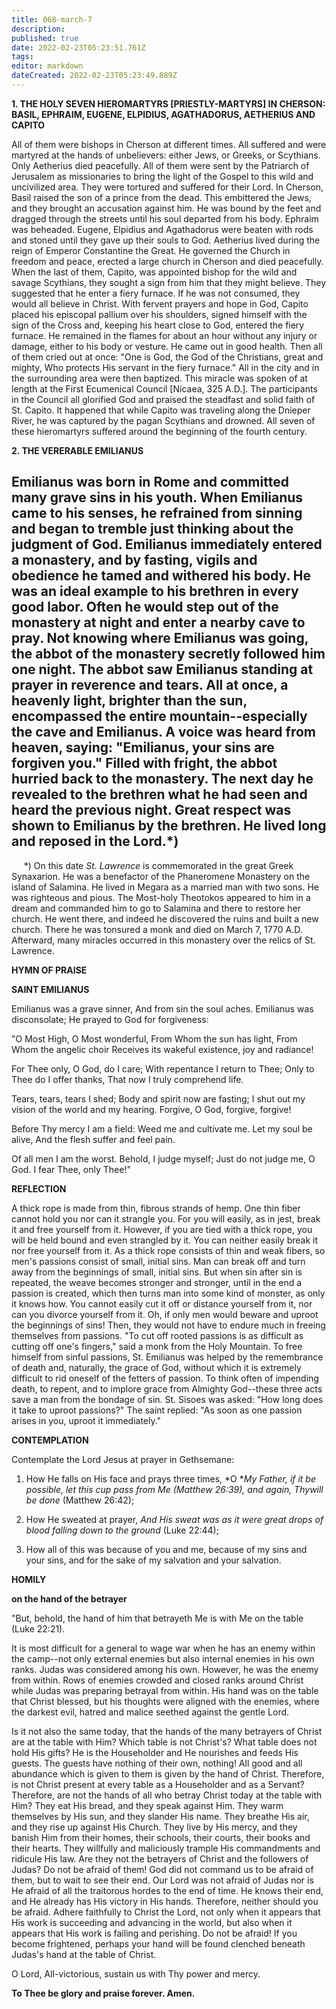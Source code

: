 ```yaml
---
title: 068-march-7
description: 
published: true
date: 2022-02-23T05:23:51.761Z
tags: 
editor: markdown
dateCreated: 2022-02-23T05:23:49.889Z
---
```



**1. THE HOLY SEVEN HIEROMARTYRS [PRIESTLY-MARTYRS] IN CHERSON: BASIL, EPHRAIM, EUGENE, ELPIDIUS, AGATHADORUS, AETHERIUS AND CAPITO**

All of them were bishops in Cherson at different times. All suffered and were martyred at the hands of unbelievers: either Jews, or Greeks, or Scythians. Only Aetherius died peacefully. All of them were sent by the Patriarch of Jerusalem as missionaries to bring the light of the Gospel to this wild and uncivilized area. They were tortured and suffered for their Lord. In Cherson, Basil raised the son of a prince from the dead. This embittered the Jews, and they brought an accusation against him. He was bound by the feet and dragged through the streets until his soul departed from his body. Ephraim was beheaded. Eugene, Elpidius and Agathadorus were beaten with rods and stoned until they gave up their souls to God. Aetherius lived during the reign of Emperor Constantine the Great. He governed the Church in freedom and peace, erected a large church in Cherson and died peacefully. When the last of them, Capito, was appointed bishop for the wild and savage Scythians, they sought a sign from him that they might believe. They suggested that he enter a fiery furnace. If he was not consumed, they would all believe in Christ. With fervent prayers and hope in God, Capito placed his episcopal pallium over his shoulders, signed himself with the sign of the Cross and, keeping his heart close to God, entered the fiery furnace. He remained in the flames for about an hour without any injury or damage, either to his body or vesture. He came out in good health. Then all of them cried out at once: "One is God, the God of the Christians, great and mighty, Who protects His servant in the fiery furnace." All in the city and in the surrounding area were then baptized. This miracle was spoken of at length at the First Ecumenical Council [Nicaea, 325 A.D.]. The participants in the Council all glorified God and praised the steadfast and solid faith of St. Capito. It happened that while Capito was traveling along the Dnieper River, he was captured by the pagan Scythians and drowned. All seven of these hieromartyrs suffered around the beginning of the fourth century.

**2. THE VERERABLE EMILIANUS**

Emilianus was born in Rome and committed many grave sins in his youth. When Emilianus came to his senses, he refrained from sinning and began to tremble just thinking about the judgment of God. Emilianus immediately entered a monastery, and by fasting, vigils and obedience he tamed and withered his body. He was an ideal example to his brethren in every good labor. Often he would step out of the monastery at night and enter a nearby cave to pray. Not knowing where Emilianus was going, the abbot of the monastery secretly followed him one night. The abbot saw Emilianus standing at prayer in reverence and tears. All at once, a heavenly light, brighter than the sun, encompassed the entire mountain--especially the cave and Emilianus. A voice was heard from heaven, saying: "Emilianus, your sins are forgiven you." Filled with fright, the abbot hurried back to the monastery. The next day he revealed to the brethren what he had seen and heard the previous night. Great respect was shown to Emilianus by the brethren. He lived long and reposed in the Lord.*)
--------------------

     *) On this date *St. Lawrence* is commemorated in the great Greek Synaxarion. He was a benefactor of the Phaneromene Monastery on the island of Salamina. He lived in Megara as a married man with two sons. He was righteous and pious. The Most-holy Theotokos appeared to him in a dream and commanded him to go to Salamina and there to restore her church. He went there, and indeed he discovered the ruins and built a new church. There he was tonsured a monk and died on March 7, 1770 A.D. Afterward, many miracles occurred in this monastery over the relics of St. Lawrence.



**HYMN OF PRAISE**

**SAINT EMILIANUS**

Emilianus was a grave sinner,
And from sin the soul aches.
Emilianus was disconsolate;
He prayed to God for forgiveness:

"O Most High, O Most wonderful,
From Whom the sun has light,
From Whom the angelic choir
Receives its wakeful existence, joy and radiance!

For Thee only, O God, do I care;
With repentance I return to Thee;
Only to Thee do I offer thanks,
That now I truly comprehend life.

Tears, tears, tears I shed;
Body and spirit now are fasting;
I shut out my vision of the world and my hearing.
Forgive, O God, forgive, forgive!

Before Thy mercy I am a field:
Weed me and cultivate me.
Let my soul be alive,
And the flesh suffer and feel pain.

Of all men I am the worst.
Behold, I judge myself;
Just do not judge me, O God.
I fear Thee, only Thee!"


**REFLECTION**

A thick rope is made from thin, fibrous strands of hemp. One thin fiber cannot hold you nor can it strangle you. For you will easily, as in jest, break it and free yourself from it. However, if you are tied with a thick rope, you will be held bound and even strangled by it. You can neither easily break it nor free yourself from it. As a thick rope consists of thin and weak fibers, so men's passions consist of small, initial sins. Man can break off and turn away from the beginnings of small, initial sins. But when sin after sin is repeated, the weave becomes stronger and stronger, until in the end a passion is created, which then turns man into some kind of monster, as only it knows how. You cannot easily cut it off or distance yourself from it, nor can you divorce yourself from it. Oh, if only men would beware and uproot the beginnings of sins! Then, they would not have to endure much in freeing themselves from passions. "To cut off rooted passions is as difficult as cutting off one's fingers," said a monk from the Holy Mountain. To free himself from sinful passions, St. Emilianus was helped by the remembrance of death and, naturally, the grace of God, without which it is extremely difficult to rid oneself of the fetters of passion. To think often of impending death, to repent, and to implore grace from Almighty God--these three acts save a man from the bondage of sin. St. Sisoes was asked: "How long does it take to uproot passions?" The saint replied: "As soon as one passion arises in you, uproot it immediately."

**CONTEMPLATION**

Contemplate the Lord Jesus at prayer in Gethsemane:

1.  How He falls on His face and prays three times, *O **My Father, if it be possible, let this cup pass from Me *(Matthew 26:39), and again, Thy*will be done* (Matthew 26:42);

1.  How He sweated at prayer, *And His sweat was as it were great drops of blood falling down to the ground* (Luke 22:44);

1.  How all of this was because of you and me, because of my sins and your sins, and for the sake of my salvation and your salvation.



**HOMILY**

**on the hand of the betrayer**

"But, behold, the hand of him that betrayeth Me is with Me on the table (Luke 22:21).

It is most difficult for a general to wage war when he has an enemy within the camp--not only external enemies but also internal enemies in his own ranks. Judas was considered among his own. However, he was the enemy from within. Rows of enemies crowded and closed ranks around Christ while Judas was preparing betrayal from within. His hand was on the table that Christ blessed, but his thoughts were aligned with the enemies, where the darkest evil, hatred and malice seethed against the gentle Lord.

Is it not also the same today, that the hands of the many betrayers of Christ are at the table with Him? Which table is not Christ's? What table does not hold His gifts? He is the Householder and He nourishes and feeds His guests. The guests have nothing of their own, nothing! All good and all abundance which is given to them is given by the hand of Christ. Therefore, is not Christ present at every table as a Householder and as a Servant? Therefore, are not the hands of all who betray Christ today at the table with Him? They eat His bread, and they speak against Him. They warm themselves by His sun, and they slander His name. They breathe His air, and they rise up against His Church. They live by His mercy, and they banish Him from their homes, their schools, their courts, their books and their hearts. They willfully and maliciously trample His commandments and ridicule His law. Are they not the betrayers of Christ and the followers of Judas? Do not be afraid of them! God did not command us to be afraid of them, but to wait to see their end. Our Lord was not afraid of Judas nor is He afraid of all the traitorous hordes to the end of time. He knows their end, and He already has His victory in His hands. Therefore, neither should you be afraid. Adhere faithfully to Christ the Lord, not only when it appears that His work is succeeding and advancing in the world, but also when it appears that His work is failing and perishing. Do not be afraid! If you become frightened, perhaps your hand will be found clenched beneath Judas's hand at the table of Christ.

O Lord, All-victorious, sustain us with Thy power and mercy.

**To Thee be glory and praise forever. Amen.**

  
